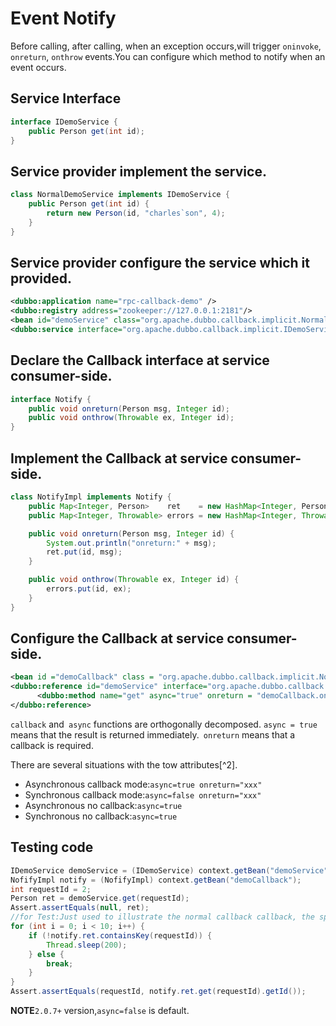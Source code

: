 # Event Notify

Before calling, after calling, when an exception occurs,will trigger `oninvoke`, `onreturn`, `onthrow` events.You can configure which method to notify when an event occurs.

## Service Interface

```java
interface IDemoService {
    public Person get(int id);
}
```

## Service provider implement the service.

```java
class NormalDemoService implements IDemoService {
    public Person get(int id) {
        return new Person(id, "charles`son", 4);
    }
}
```

## Service provider configure the service which it provided.

```xml
<dubbo:application name="rpc-callback-demo" />
<dubbo:registry address="zookeeper://127.0.0.1:2181"/>
<bean id="demoService" class="org.apache.dubbo.callback.implicit.NormalDemoService" />
<dubbo:service interface="org.apache.dubbo.callback.implicit.IDemoService" ref="demoService" version="1.0.0" group="cn"/>
```

##  Declare the Callback interface at service consumer-side.

```java
interface Notify {
    public void onreturn(Person msg, Integer id);
    public void onthrow(Throwable ex, Integer id);
}
```

## Implement the Callback at service consumer-side.

```java
class NotifyImpl implements Notify {
    public Map<Integer, Person>    ret    = new HashMap<Integer, Person>();
    public Map<Integer, Throwable> errors = new HashMap<Integer, Throwable>();

    public void onreturn(Person msg, Integer id) {
        System.out.println("onreturn:" + msg);
        ret.put(id, msg);
    }

    public void onthrow(Throwable ex, Integer id) {
        errors.put(id, ex);
    }
}
```

## Configure the Callback at service consumer-side.

```xml
<bean id ="demoCallback" class = "org.apache.dubbo.callback.implicit.NofifyImpl" />
<dubbo:reference id="demoService" interface="org.apache.dubbo.callback.implicit.IDemoService" version="1.0.0" group="cn" >
      <dubbo:method name="get" async="true" onreturn = "demoCallback.onreturn" onthrow="demoCallback.onthrow" />
</dubbo:reference>
```
`callback` and` async` functions are orthogonally decomposed. `async = true` means that the result is returned immediately.` onreturn` means that a callback is required.

There are several situations with the tow attributes[^2].

* Asynchronous callback mode:`async=true onreturn="xxx"`  
* Synchronous callback mode:`async=false onreturn="xxx"`  
* Asynchronous no callback:`async=true`  
* Synchronous no callback:`async=true`  

## Testing code

```java
IDemoService demoService = (IDemoService) context.getBean("demoService");
NofifyImpl notify = (NofifyImpl) context.getBean("demoCallback");
int requestId = 2;
Person ret = demoService.get(requestId);
Assert.assertEquals(null, ret);
//for Test:Just used to illustrate the normal callback callback, the specific business decisions.
for (int i = 0; i < 10; i++) {
    if (!notify.ret.containsKey(requestId)) {
        Thread.sleep(200);
    } else {
        break;
    }
}
Assert.assertEquals(requestId, notify.ret.get(requestId).getId());
```

**NOTE**`2.0.7+` version,`async=false` is default.
